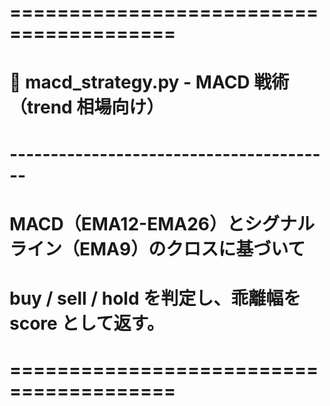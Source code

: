 # ========================================
# 📄 macd_strategy.py - MACD 戦術（trend 相場向け）
# ----------------------------------------
# MACD（EMA12-EMA26）とシグナルライン（EMA9）のクロスに基づいて
# buy / sell / hold を判定し、乖離幅を score として返す。
# ========================================
